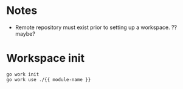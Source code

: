 # Notes
- Remote repository must exist prior to setting up a workspace. ?? maybe?

# Workspace init
```
go work init
go work use ./{{ module-name }}
```